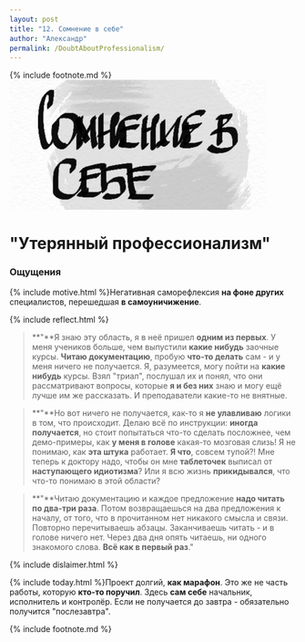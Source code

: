 ```yaml
---
layout: post
title: "12. Сомнение в себе"
author: "Александр"
permalink: /DoubtAboutProfessionalism/
---
```

{% include footnote.md %}
!["Сомнение в себе"](/_img/12.jpg)
# "Утерянный профессионализм"

### Ощущения
{% include motive.html %}Негативная саморефлексия **на фоне других** специалистов, перешедшая **в самоуничижение**.

{% include reflect.html %}
>**"**Я знаю эту область, я в неё пришел **одним из первых**. У меня учеников больше, чем выпустили **какие нибудь** заочные курсы. **Читаю документацию**, пробую **что-то делать** сам - и у меня ничего не получается. Я, разумеется, могу пойти на **какие нибудь** курсы. Взял "триал", послушал их и понял, что они рассматривают вопросы, которые **я и без них** знаю и могу ещё лучше им же рассказать. И преподаватели какие-то не внятные.

>**"**Но вот ничего не получается, как-то я **не улавливаю** логики в том, что происходит. Делаю всё по инструкции: **иногда получается**, но стоит попытаться что-то сделать посложнее, чем демо-примеры, как **у меня в голове** какая-то мозговая слизь! Я не понимаю, как **эта штука** работает. **Я что**, совсем тупой?! Мне теперь к доктору надо, чтобы он мне **таблеточек** выписал от **наступающего идиотизма**? Или я всю жизнь **прикидывался**, что что-то понимаю в этой области?

>**"**Читаю документацию и каждое предложение **надо читать по два-три раза**. Потом возвращаешься на два предложения к началу, от того, что в прочитанном нет никакого смысла и связи. Повторно перечитываешь абзацы. Заканчиваешь читать - и в голове ничего нет. Через два дня опять читаешь, ни одного знакомого слова. **Всё как в первый раз**." 

{% include dislaimer.html %}

{% include today.html %}Проект долгий, **как марафон**. Это же не часть работы, которую **кто-то поручил**. Здесь **сам себе** начальник, исполнитель и контролёр. Если не получается до завтра - обязательно получится "послезавтра".

{% include footnote.md %}
